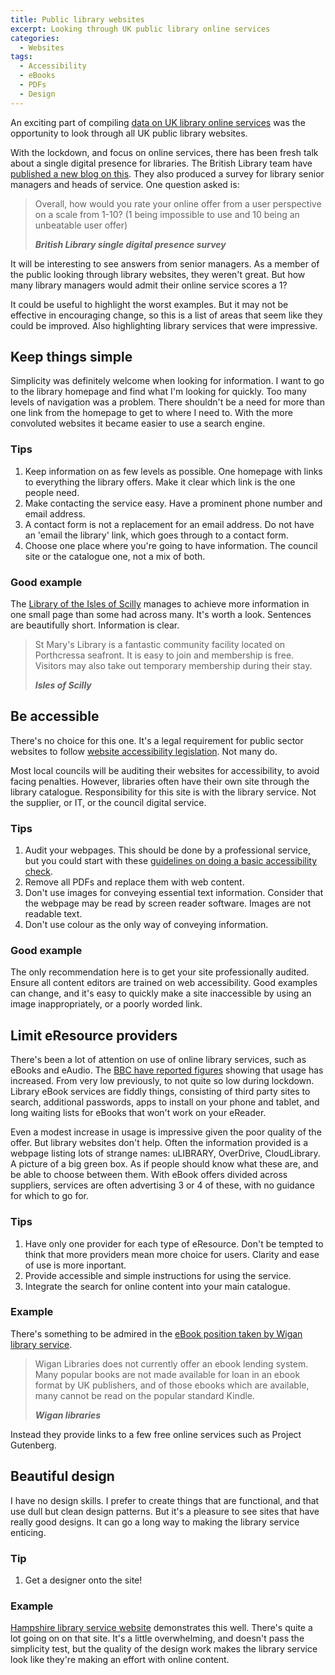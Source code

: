 ```yaml
---
title: Public library websites
excerpt: Looking through UK public library online services
categories:
  - Websites
tags:
  - Accessibility
  - eBooks
  - PDFs
  - Design
---
```


An exciting part of compiling [data on UK library online services](https://airtable.com/shrKkzYDUNMMM6qrJ) was the opportunity to look through all UK public library websites.

With the lockdown, and focus on online services, there has been fresh talk about a single digital presence for libraries. The British Library team have [published a new blog on this](https://blogs.bl.uk/living-knowledge/2020/04/a-single-digital-presence-for-uk-libraries-the-project-and-the-platform.html). They also produced a survey for library senior managers and heads of service. One question asked is:

> Overall, how would you rate your online offer from a user perspective on a scale from 1-10? (1 being impossible to use and 10 being an unbeatable user offer)
>
> **<cite>British Library single digital presence survey</cite>**

It will be interesting to see answers from senior managers. As a member of the public looking through library websites, they weren't great. But how many library managers would admit their online service scores a 1?

It could be useful to highlight the worst examples. But it may not be effective in encouraging change, so this is a list of areas that seem like they could be improved. Also highlighting library services that were impressive.

## Keep things simple

Simplicity was definitely welcome when looking for information. I want to go to the library homepage and find what I'm looking for quickly. Too many levels of navigation was a problem. There shouldn't be a need for more than one link from the homepage to get to where I need to. With the more convoluted websites it became easier to use a search engine.

### Tips

1. Keep information on as few levels as possible. One homepage with links to everything the library offers. Make it clear which link is the one people need.
2. Make contacting the service easy. Have a prominent phone number and email address.
3. A contact form is not a replacement for an email address. Do not have an 'email the library' link, which goes through to a contact form.
4. Choose one place where you're going to have information. The council site or the catalogue one, not a mix of both.

### Good example

The [Library of the Isles of Scilly](https://www.scilly.gov.uk/learning-leisure/library-0) manages to achieve more information in one small page than some had across many. It's worth a look. Sentences are beautifully short. Information is clear.

> St Mary's Library is a fantastic community facility located on Porthcressa seafront. It is easy to join and membership is free. Visitors may also take out temporary membership during their stay.
>
> **<cite>Isles of Scilly</cite>**

## Be accessible

There's no choice for this one. It's a legal requirement for public sector websites to follow [website accessibility legislation](https://www.gov.uk/guidance/accessibility-requirements-for-public-sector-websites-and-apps). Not many do.

Most local councils will be auditing their websites for accessibility, to avoid facing penalties. However, libraries often have their own site through the library catalogue. Responsibility for this site is with the library service. Not the supplier, or IT, or the council digital service.

### Tips

1. Audit your webpages. This should be done by a professional service, but you could start with these [guidelines on doing a basic accessibility check](https://www.gov.uk/government/publications/doing-a-basic-accessibility-check-if-you-cant-do-a-detailed-one/doing-a-basic-accessibility-check-if-you-cant-do-a-detailed-one).
2. Remove all PDFs and replace them with web content.
3. Don't use images for conveying essential text information. Consider that the webpage may be read by screen reader software. Images are not readable text.
4. Don't use colour as the only way of conveying information.

### Good example

The only recommendation here is to get your site professionally audited. Ensure all content editors are trained on web accessibility. Good examples can change, and it's easy to quickly make a site inaccessible by using an image inappropriately, or a poorly worded link.

## Limit eResource providers

There's been a lot of attention on use of online library services, such as eBooks and eAudio. The [BBC have reported figures](https://www.bbc.co.uk/news/uk-england-52368191) showing that usage has increased. From very low previously, to not quite so low during lockdown. Library eBook services are fiddly things, consisting of third party sites to search, additional passwords, apps to install on your phone and tablet, and long waiting lists for eBooks that won't work on your eReader.

Even a modest increase in usage is impressive given the poor quality of the offer. But library websites don't help. Often the information provided is a webpage listing lots of strange names: uLIBRARY, OverDrive, CloudLibrary. A picture of a big green box. As if people should know what these are, and be able to choose between them. With eBook offers divided across suppliers, services are often advertising 3 or 4 of these, with no guidance for which to go for.

### Tips

1. Have only one provider for each type of eResource. Don't be tempted to think that more providers mean more choice for users. Clarity and ease of use is more inportant.
2. Provide accessible and simple instructions for using the service.
3. Integrate the search for online content into your main catalogue.

### Example

There's something to be admired in the [eBook position taken by Wigan library service](https://www.wigan.gov.uk/Resident/Libraries/eMagazines.aspx). 

> Wigan Libraries does not currently offer an ebook lending system.
> Many popular books are not made available for loan in an ebook format by UK publishers, and of those ebooks which are available, many cannot be read on the popular standard Kindle.
>
> **<cite>Wigan libraries</cite>**

Instead they provide links to a few free online services such as Project Gutenberg.

## Beautiful design

I have no design skills. I prefer to create things that are functional, and that use dull but clean design patterns. But it's a pleasure to see sites that have really good designs. It can go a long way to making the library service enticing.

### Tip

1. Get a designer onto the site!

### Example

[Hampshire library service website](https://www.hants.gov.uk/librariesandarchives/library) demonstrates this well. There's quite a lot going on on that site. It's a little overwhelming, and doesn't pass the simplicity test, but the quality of the design work makes the library service look like they're making an effort with online content.
